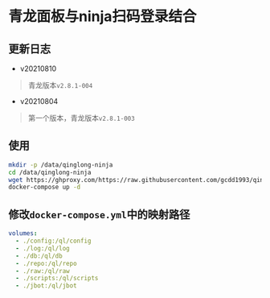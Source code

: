 # 青龙面板与ninja扫码登录结合

## 更新日志

- v20210810

> 青龙版本`v2.8.1-004`

- v20210804

> 第一个版本，青龙版本`v2.8.1-003`

## 使用

```bash
mkdir -p /data/qinglong-ninja
cd /data/qinglong-ninja
wget https://ghproxy.com/https://raw.githubusercontent.com/gcdd1993/qinglong-ninja/main/docker/docker-compose.yml
docker-compose up -d
```

## 修改`docker-compose.yml`中的映射路径

```yaml
volumes:
  - ./config:/ql/config
  - ./log:/ql/log
  - ./db:/ql/db
  - ./repo:/ql/repo
  - ./raw:/ql/raw
  - ./scripts:/ql/scripts
  - ./jbot:/ql/jbot
```

